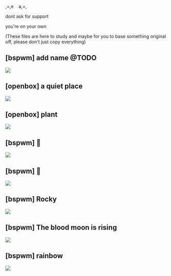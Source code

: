 ,=,e ​ ​ ​ a,=,

dont ask for support

you're on your own

(These files are here to study and maybe for you to base something original off, please don't just copy everything)

## [bspwm] add name @TODO

![](https://i.imgur.com/awrkZsB.png)

## [openbox] a quiet place

![](https://i.imgur.com/XSQp3IS.png)

## [openbox] plant

![](https://i.imgur.com/lRU8dYW.png)

## [bspwm] 🌋

![](https://i.redd.it/bdhajrbjnhm41.png)

## [bspwm] 🌿

![](https://i.imgur.com/TTEoDJP.png)

## [bspwm] Rocky

![](https://i.imgur.com/sRTB2pH.png)

## [bspwm] The blood moon is rising

![](https://i.imgur.com/WzYQESH.png)

## [bspwm] rainbow

![](https://i.imgur.com/cgGyZ3V.png)
